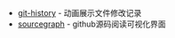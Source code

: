 
- [git-history](https://github.com/pomber/git-history/) - 动画展示文件修改记录
- [sourcegraph](https://about.sourcegraph.com/) - github源码阅读可视化界面